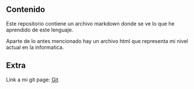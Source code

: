 ## Contenido

Este repositorio contiene un archivo markdown donde se ve lo que he aprendido de este lenguaje.

Aparte de lo antes mencionado hay un archivo html que representa mi nivel actual en la informatica.

## Extra

Link a mi git page: [Git](raskatrinsqui.github.io)
